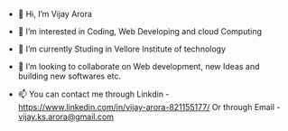 - 👋 Hi, I’m Vijay Arora
- 👀 I’m interested in Coding, Web Developing and cloud Computing
- 🌱 I’m currently Studing in Vellore Institute of technology
- 💞️ I’m looking to collaborate on Web development, new Ideas and building new softwares etc.

- 📫 You can contact me through Linkdin - https://www.linkedin.com/in/vijay-arora-821155177/
      Or through Email - vijay.ks.arora@gmail.com



